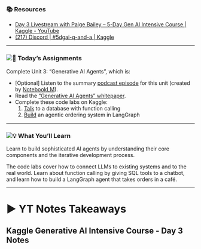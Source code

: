 ### 📚 **Resources**

* [Day 3 Livestream with Paige Bailey – 5-Day Gen AI Intensive Course | Kaggle - YouTube](https://www.youtube.com/watch?v=HQUtMWoTAD4&list=PLqFaTIg4myu-b1PlxitQdY0UYIbys-2es&index=3&pp=iAQB)
* [(217) Discord | #5dgai-q-and-a | Kaggle](https://discord.com/channels/1101210829807956100/1303438695143178251)

---

### **![🎒](https://fonts.gstatic.com/s/e/notoemoji/15.1/1f392/32.png) Today’s Assignments**

Complete Unit 3: “Generative AI Agents”, which is:

* [Optional] Listen to the summary [podcast episode](https://www.youtube.com/watch?v=H4gZd4BCrDQ) for this unit (created by [NotebookLM](https://notebooklm.google/)).
* Read the [“Generative AI Agents” whitepaper](https://www.kaggle.com/whitepaper-agents).
* Complete these code labs on Kaggle:
  1. [Talk](https://www.kaggle.com/code/markishere/day-3-function-calling-with-the-gemini-api) to a database with function calling
  2. [Build](https://www.kaggle.com/code/markishere/day-3-building-an-agent-with-langgraph/) an agentic ordering system in LangGraph

---

### **![💡](https://fonts.gstatic.com/s/e/notoemoji/15.1/1f4a1/32.png) What You’ll Learn**

Learn to build sophisticated AI agents by understanding their core components and the iterative development process.

The code labs cover how to connect LLMs to existing systems and to the real world. Learn about function calling by giving SQL tools to a chatbot, and learn how to build a LangGraph agent that takes orders in a café.

---


# ▶️ YT Notes Takeaways

## Kaggle Generative AI Intensive Course - Day 3 Notes
